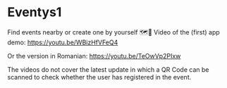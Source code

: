 # Eventys1
Find events nearby or create one by yourself 🗺🌆
Video of the (first) app demo:
https://youtu.be/WBizHfVFeQ4

Or the version in Romanian:
https://youtu.be/TeOwVp2PIxw

The videos do not cover the latest update in which a QR Code can be scanned to check whether the user has registered in the event.
